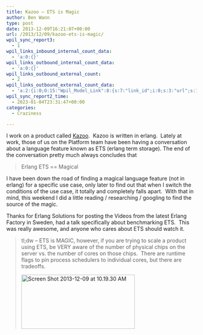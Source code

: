 ```yaml
---
title: Kazoo – ETS is Magic
author: Ben Wann
type: post
date: 2013-12-09T16:21:07+00:00
url: /2013/12/09/kazoo-ets-is-magic/
wpil_sync_report3:
  - 1
wpil_links_inbound_internal_count_data:
  - 'a:0:{}'
wpil_links_outbound_internal_count_data:
  - 'a:0:{}'
wpil_links_outbound_external_count:
  - 2
wpil_links_outbound_external_count_data:
  - 'a:2:{i:0;O:15:"Wpil_Model_Link":8:{s:7:"link_id";i:0;s:3:"url";s:17:"http://2600hz.com";s:4:"host";s:10:"2600hz.com";s:8:"internal";b:0;s:4:"post";N;s:6:"anchor";s:5:"Kazoo";s:15:"added_by_plugin";b:0;s:8:"location";s:7:"content";}i:1;O:15:"Wpil_Model_Link":8:{s:7:"link_id";i:0;s:3:"url";s:25:"http://vimeo.com/71320550";s:4:"host";s:9:"vimeo.com";s:8:"internal";b:0;s:4:"post";N;s:6:"anchor";s:48:"Could not retrieve anchor text, link is embedded";s:15:"added_by_plugin";b:0;s:8:"location";s:7:"content";}}'
wpil_sync_report2_time:
  - 2023-01-04T23:31:47+00:00
categories:
  - Craziness

---
```

I work on a product called [Kazoo][1].  Kazoo is written in erlang.  Lately at work, those of us on the Platform team have been having a conversation about a language feature known as ETS (erlang term storage). The end of the conversation pretty much always concludes that

> Erlang ETS == Magical

I have been down the road of finding a magical language feature (not in erlang) for a specific use case, only later to find out that when I switch the conditions of the use case, it totally and completely falls apart.  With that in mind, this weekend I did a little reading / researching / googling to find the source of the magic.

Thanks for Erlang Solutions for posting the Videos from the latest Erlang Factory in Sweden, had a talk specifically about benchmarking ETS.  This was really awesome, and anyone who cares about ETS should watch it.

> tl;dw &#8211; ETS is MAGIC, however, if you are trying to scale a product using ETS, be VERY aware of the number of physical chips on the server vs. the number of cores on those chips.  There are runtime flags to pin process schedulers to individual cores, but there are tradeoffs.
> 
> [<img decoding="async" loading="lazy" class="size-medium wp-image-1101 alignleft" alt="Screen Shot 2013-12-09 at 10.19.30 AM" src="https://benwann.com/wp-content/uploads/2013/12/Screen-Shot-2013-12-09-at-10.19.30-AM-300x143.png" width="300" height="143" srcset="https://benwann.com/wp-content/uploads/2013/12/Screen-Shot-2013-12-09-at-10.19.30-AM-300x143.png 300w, https://benwann.com/wp-content/uploads/2013/12/Screen-Shot-2013-12-09-at-10.19.30-AM.png 1005w" sizes="(max-width: 300px) 100vw, 300px" />][2]

&nbsp;

&nbsp;

&nbsp;



&nbsp;

 [1]: http://2600hz.com
 [2]: https://benwann.com/wp-content/uploads/2013/12/Screen-Shot-2013-12-09-at-10.19.30-AM.png